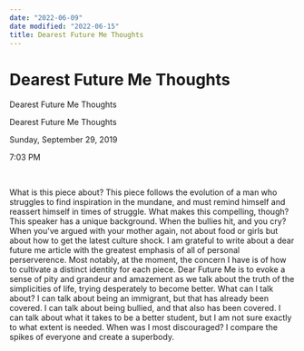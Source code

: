 ```yaml
---
date: "2022-06-09"
date modified: "2022-06-15"
title: Dearest Future Me Thoughts
---
```


# Dearest Future Me Thoughts
Dearest Future Me Thoughts

Dearest Future Me Thoughts

Sunday, September 29, 2019

7:03 PM

 

What is this piece about? This piece follows the evolution of a man who struggles to find inspiration in the mundane, and must remind himself and reassert himself in times of struggle. What makes this compelling, though? This speaker has a unique background. When the bullies hit, and you cry? When you've argued with your mother again, not about food or girls but about how to get the latest culture shock. I am grateful to write about a dear future me article with the greatest emphasis of all of personal perserverence. Most notably, at the moment, the concern I have is of how to cultivate a distinct identity for each piece. Dear Future Me is to evoke a sense of pity and grandeur and amazement as we talk about the truth of the simplicities of life, trying desperately to become better. What can I talk about? I can talk about being an immigrant, but that has already been covered. I can talk about being bullied, and that also has been covered. I can talk about what it takes to be a better student, but I am not sure exactly to what extent is needed. When was I most discouraged? I compare the spikes of everyone and create a superbody.
